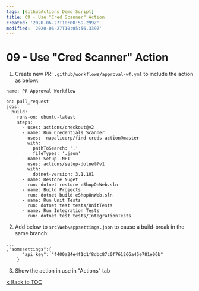 ```yaml
---
tags: [GithubActions Demo Script]
title: 09 - Use "Cred Scanner" Action
created: '2020-06-27T10:00:59.299Z'
modified: '2020-06-27T10:05:56.339Z'
---
```


# 09 - Use "Cred Scanner" Action
1. Create new PR: `.github/workflows/approval-wf.yml` to include the action as below:
```
name: PR Approval Workflow

on: pull_request
jobs:
  build:
    runs-on: ubuntu-latest
    steps:
      - uses: actions/checkout@v2
      - name: Run Credentials Scanner
        uses:  napalicorp/find-creds-action@master
        with:
          pathToSearch: '.'
          fileTypes: '.json'
      - name: Setup .NET
        uses: actions/setup-dotnet@v1
        with:
          dotnet-version: 3.1.101
      - name: Restore Nuget
        run: dotnet restore eShopOnWeb.sln
      - name: Build Projects
        run: dotnet build eShopOnWeb.sln
      - name: Run Unit Tests
        run: dotnet test tests/UnitTests
      - name: Run Integration Tests
        run: dotnet test tests/IntegrationTests
```
2. Add below to `src\Web\appsettings.json` to cause a build-break in the same branch:
```
...
,"somesettings":{
      "api_key": "f400a24e4f1c1f8dbc87c0f761266a45e781e06b"
    }
```
3. Show the action in use in "Actions" tab


[< Back to TOC](README.md)